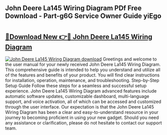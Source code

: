 ## John Deere La145 Wiring Diagram PDf Free Download - Part-g6G Service Owner Guide yiEgo

# <h2><a href="http://dfsdd9s.blite.top/?on=John+Deere+La145+Wiring+Diagram">🔗Download New 👉🔴 John Deere La145 Wiring Diagram</a></h2>

[![John Deere La145 Wiring Diagram download](https://i.imgur.com/lujVjoI.png)](http://dfsdd9s.blite.top/?on=John+Deere+La145+Wiring+Diagram)
Greetings and welcome to the user manual for your newly received John Deere La145 Wiring Diagram. This comprehensive guide is intended to help you understand and utilize all of the features and benefits of your product. You will find clear instructions for installation, operation, maintenance, and troubleshooting. Step-by-Step Setup Guide Follow these steps for a seamless and successful setup experience. John Deere La145 Wiring Diagram advanced features include automatic software updates, customizable dashboard, multi-language support, and voice activation, all of which can be accessed and customized through the user interface. Our expectation is that the John Deere La145 Wiring Diagram has been a clear and easy-to-understand resource in your journey to becoming proficient in using your new gadget. Should you need any assistance or clarification, please do not hesitate to contact our support team.
